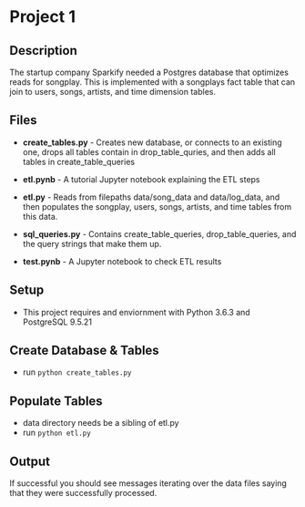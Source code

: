 # Project 1

## Description
The startup company Sparkify needed a Postgres database that optimizes reads for songplay.  This is implemented with a songplays fact table that can join to users, songs, artists, and time dimension tables.

## Files

- **create_tables.py** - Creates new database, or connects to an existing one, drops all tables contain in drop_table_quries, and then adds all tables in create_table_queries

- **etl.pynb** - A tutorial Jupyter notebook explaining the ETL steps

- **etl.py** - Reads from filepaths data/song_data and data/log_data, and then populates the songplay, users, songs, artists, and time tables from this data.

- **sql_queries.py** - Contains create_table_queries, drop_table_queries, and the query strings that make them up.

- **test.pynb** - A Jupyter notebook to check ETL results

## Setup
- This project requires and enviornment with Python 3.6.3 and PostgreSQL 9.5.21

##  Create Database & Tables
- run  `python create_tables.py`

## Populate Tables
- data directory needs be a sibling of etl.py
- run `python etl.py`

## Output
If successful you should see messages iterating over the data files saying that they were successfully processed.
